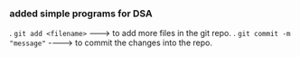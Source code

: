 ### added simple programs for DSA
. `git add <filename>` ---> to add more files in the git repo.
. `git commit -m "message"` ----> to commit the changes into the repo.

